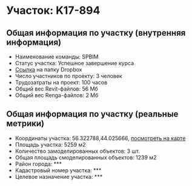 # Участок: K17-894
## Общая информация по участку (внутренняя информация)
+ Наименование команды: SPBIM
+ Статус участка: Успешное завершение курса
+ [Ссылка](https://www.dropbox.com/sh/wvvgv1nw1iqred9/AAC5R45HTrgZefqQ0BM7fnzOa/K17_894?dl=0) на папку Dropbox
+ Число участников по проекту: 3 человек
+ Трудозатраты на проект: 100 часов
+ Общий вес Revit-файлов: 56 Мб
+ Общий вес Renga-файлов: 2 Мб
## Общая информация по участку (реальные метрики)
+ Координаты участка: 56.322788,44.025666, [посмотреть на карте](yandex.ru/maps/47/nizhny-novgorod/?ll=56.322788%2C44.025666&z=19)
+ Площадь участка: 5259 м2
+ Количество замоделированных объектов: 3 шт.
+ Общая площадь смоделированных объектов: 1239 м2
+ Район города: *** 
+ Кадастровый номер участка: *** 
+ Целевое назначение участка: *** 
